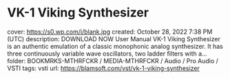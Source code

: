 # VK-1 Viking Synthesizer

cover: https://s0.wp.com/i/blank.jpg
created: October 28, 2022 7:38 PM (UTC)
description: DOWNLOAD NOW User Manual VK-1 Viking Synthesizer is an authentic emulation of a classic monophonic analog synthesizer. It has three continuously variable wave oscillators, two ladder filters with a…
folder: BOOKMRKS-MTHRFCKR / MEDIA-MTHRFCKR / Audio / Pro Audio / VSTI
tags: vsti
url: https://blamsoft.com/vst/vk-1-viking-synthesizer